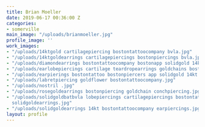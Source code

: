 ```yaml
---
title: Brian Moeller
date: 2019-06-17 00:36:00 Z
categories:
- somerville
main_image: "/uploads/brianmoeller.jpg"
profile_image: ''
work_images:
- "/uploads/14ktgold cartilagepiercing bostontattoocompany bvla.jpg"
- "/uploads/14ktgoldearrings cartilagepiercings bostonpiercings bvla.jpg"
- "/uploads/diamondearrings bostontattoocompany bostonapp solidgold 14kt.jpg"
- "/uploads/earlobepiercings cartilage teardropearrings goldchains bostontattoo.jpg"
- "/uploads/earpierings bostontattoo bostonpiercers app solidgold 14kt.jpg"
- "/uploads/labretpiercing goldflower bostontattoocompany.jpg"
- "/uploads/nostril .jpg"
- "/uploads/rosegoldearrings bostonpiercing goldchain conchpiercing.jpg"
- "/uploads/solidgoldbatbvla lobepiercings cartilagepiercings bostontattoocompany
  solidgoldearrings.jpg"
- "/uploads/solidgoldearrings 14kt bostontattoocompany earpiercings.jpg"
layout: profile
---
```


